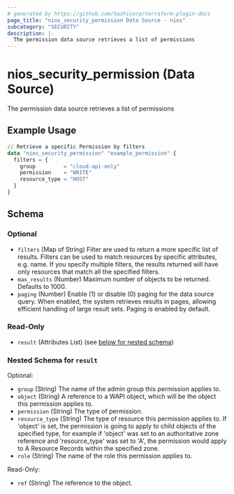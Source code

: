 ```yaml
---
# generated by https://github.com/hashicorp/terraform-plugin-docs
page_title: "nios_security_permission Data Source - nios"
subcategory: "SECURITY"
description: |-
  The permission data source retrieves a list of permissions
---
```


# nios_security_permission (Data Source)

The permission data source retrieves a list of permissions

## Example Usage

```terraform
// Retrieve a specific Permission by filters
data "nios_security_permission" "example_permission" {
  filters = {
    group         = "cloud-api-only"
    permission    = "WRITE"
    resource_type = "HOST"
  }
}
```

<!-- schema generated by tfplugindocs -->
## Schema

### Optional

- `filters` (Map of String) Filter are used to return a more specific list of results. Filters can be used to match resources by specific attributes, e.g. name. If you specify multiple filters, the results returned will have only resources that match all the specified filters.
- `max_results` (Number) Maximum number of objects to be returned. Defaults to 1000.
- `paging` (Number) Enable (1) or disable (0) paging for the data source query. When enabled, the system retrieves results in pages, allowing efficient handling of large result sets. Paging is enabled by default.

### Read-Only

- `result` (Attributes List) (see [below for nested schema](#nestedatt--result))

<a id="nestedatt--result"></a>
### Nested Schema for `result`

Optional:

- `group` (String) The name of the admin group this permission applies to.
- `object` (String) A reference to a WAPI object, which will be the object this permission applies to.
- `permission` (String) The type of permission.
- `resource_type` (String) The type of resource this permission applies to. If 'object' is set, the permission is going to apply to child objects of the specified type, for example if 'object' was set to an authoritative zone reference and 'resource_type' was set to 'A', the permission would apply to A Resource Records within the specified zone.
- `role` (String) The name of the role this permission applies to.

Read-Only:

- `ref` (String) The reference to the object.
